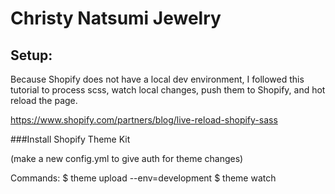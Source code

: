 # Christy Natsumi Jewelry

## Setup:

Because Shopify does not have a local dev environment, I followed this tutorial to process scss, watch local changes, push them to Shopify, and hot reload the page.

https://www.shopify.com/partners/blog/live-reload-shopify-sass



###Install Shopify Theme Kit

(make a new config.yml to give auth for theme changes)

Commands:
$ theme upload --env=development
$ theme watch



